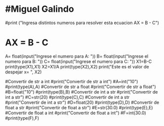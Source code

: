 # #Miguel Galindo

#print ("Ingresa distintos numeros para resolver esta ecuacion AX = B - C")
# AX = B - C
A= float(input("Ingrese el numero para A: "))
B= float(input("Ingrese el numero para B: "))
C= float(input("Ingrese el numero para C: "))
X1=B-C
print(type(X1),X1)
X2=X1/A
print(type(X2),X2)
print("Este es el valor de despejar x=  ", X2)






#Convertir de str a int 
#print("Convertir de str a int")
#A=int("10")
#print(type(A),A)
#Convertir de str a float
#print("Convertir de str a float")
#B=float("10")
#print(type(B),B)
#Convertir de int a str
#print("Convertir de int a str")
#C=str(20)
#print(type(C),C)
#Convertir de int a str
#print("Convertir de int a str")
#D=float(20)
#print(type(D),D)
#Convertir de float a str
#print("Convertir de float a str")
#E=str(30.0)
#print(type(E),E)
#Convertir de float a int
#print("Convertir de float a int")
#F=int(30.0)
#print(type(F),F)
